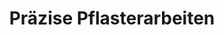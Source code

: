 ---
title: "Präzise Pflasterarbeiten"
category: "Tiefbau"
short_description: "Fachmännisches Setzen von Pflastersteinen für langlebige Flächen"
description: "Fachmännisches Setzen von Pflastersteinen durch erfahrene Steinsetzer für langlebige und ästhetische Flächen."
featured_image: "/images/projekte/pflasterarbeiten-steinsetzer-handwerk-sbs-rhein-main-05.webp"
gallery:
  - "/images/projekte/pflasterarbeiten-steinsetzer-handwerk-sbs-rhein-main-05.webp"
tasks:
  - "Handwerkliches Setzen"
  - "Erstellung des Feinplanums"
  - "Verfugen und Verdichten"
order: 2
published: true
---
